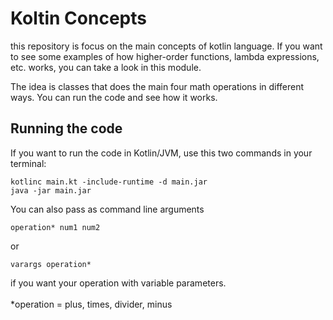 # Koltin Concepts

this repository is focus on the main concepts of kotlin language.
If you want to see some examples of how higher-order functions, lambda expressions, etc. works,
you can take a look in this module.

The idea is classes that does the main four math operations in different ways.
You can run the code and see how it works.

## Running the code

If you want to run the code in Kotlin/JVM, use this two commands in your terminal:

`kotlinc main.kt -include-runtime -d main.jar`
<br>
`java -jar main.jar`

You can also pass as command line arguments

`operation* num1 num2`

or

`varargs operation*`

if you want your operation with variable parameters.
<br>
<br>
*operation = plus, times, divider, minus